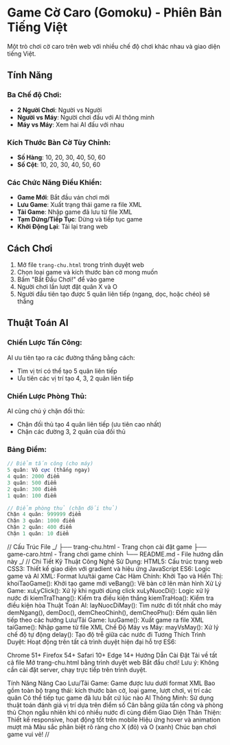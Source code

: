 <!-- ==================== FILE: README.md ==================== -->

# Game Cờ Caro (Gomoku) - Phiên Bản Tiếng Việt

Một trò chơi cờ caro trên web với nhiều chế độ chơi khác nhau và giao diện tiếng Việt.

## Tính Năng

### Ba Chế độ Chơi:

- **2 Người Chơi**: Người vs Người
- **Người vs Máy**: Người chơi đấu với AI thông minh
- **Máy vs Máy**: Xem hai AI đấu với nhau

### Kích Thước Bàn Cờ Tùy Chỉnh:

- **Số Hàng**: 10, 20, 30, 40, 50, 60
- **Số Cột**: 10, 20, 30, 40, 50, 60

### Các Chức Năng Điều Khiển:

- **Game Mới**: Bắt đầu ván chơi mới
- **Lưu Game**: Xuất trạng thái game ra file XML
- **Tải Game**: Nhập game đã lưu từ file XML
- **Tạm Dừng/Tiếp Tục**: Dừng và tiếp tục game
- **Khởi Động Lại**: Tải lại trang web

## Cách Chơi

1. Mở file `trang-chu.html` trong trình duyệt web
2. Chọn loại game và kích thước bàn cờ mong muốn
3. Bấm "Bắt Đầu Chơi!" để vào game
4. Người chơi lần lượt đặt quân X và O
5. Người đầu tiên tạo được 5 quân liên tiếp (ngang, dọc, hoặc chéo) sẽ thắng

## Thuật Toán AI

### Chiến Lược Tấn Công:

AI ưu tiên tạo ra các đường thắng bằng cách:

- Tìm vị trí có thể tạo 5 quân liên tiếp
- Ưu tiên các vị trí tạo 4, 3, 2 quân liên tiếp

### Chiến Lược Phòng Thủ:

AI cũng chú ý chặn đối thủ:

- Chặn đối thủ tạo 4 quân liên tiếp (ưu tiên cao nhất)
- Chặn các đường 3, 2 quân của đối thủ

### Bảng Điểm:

```javascript
// Điểm tấn công (cho máy)
5 quân: Vô cực (thắng ngay)
4 quân: 2000 điểm
3 quân: 500 điểm
2 quân: 300 điểm
1 quân: 100 điểm

// Điểm phòng thủ (chặn đối thủ)
Chặn 4 quân: 999999 điểm
Chặn 3 quân: 1000 điểm
Chặn 2 quân: 400 điểm
Chặn 1 quân: 10 điểm
```

// Cấu Trúc File
_/
├── trang-chu.html - Trang chọn cài đặt game
├── game-caro.html - Trang chơi game chính
└── README.md - File hướng dẫn này
_/
// Chi Tiết Kỹ Thuật
Công Nghệ Sử Dụng:
HTML5: Cấu trúc trang web
CSS3: Thiết kế giao diện với gradient và hiệu ứng
JavaScript ES6: Logic game và AI
XML: Format lưu/tải game
Các Hàm Chính:
Khởi Tạo và Hiển Thị:
khoiTaoGame(): Khởi tạo game mới
veBang(): Vẽ bàn cờ lên màn hình
Xử Lý Game:
xuLyClick(): Xử lý khi người dùng click
xuLyNuocDi(): Logic xử lý nước đi
kiemTraThang(): Kiểm tra điều kiện thắng
kiemTraHoa(): Kiểm tra điều kiện hòa
Thuật Toán AI:
layNuocDiMay(): Tìm nước đi tốt nhất cho máy
demNgang(), demDoc(), demCheoChinh(), demCheoPhu(): Đếm quân liên tiếp theo các hướng
Lưu/Tải Game:
luuGame(): Xuất game ra file XML
taiGame(): Nhập game từ file XML
Chế Độ Máy vs Máy:
mayVsMay(): Xử lý chế độ tự động
delay(): Tạo độ trễ giữa các nước đi
Tương Thích Trình Duyệt:
Hoạt động trên tất cả trình duyệt hiện đại hỗ trợ ES6:

Chrome 51+
Firefox 54+
Safari 10+
Edge 14+
Hướng Dẫn Cài Đặt
Tải về tất cả file
Mở trang-chu.html bằng trình duyệt web
Bắt đầu chơi!
Lưu ý: Không cần cài đặt server, chạy trực tiếp trên trình duyệt.

Tính Năng Nâng Cao
Lưu/Tải Game:
Game được lưu dưới format XML
Bao gồm toàn bộ trạng thái: kích thước bàn cờ, loại game, lượt chơi, vị trí các quân
Có thể tiếp tục game đã lưu bất cứ lúc nào
AI Thông Minh:
Sử dụng thuật toán đánh giá vị trí dựa trên điểm số
Cân bằng giữa tấn công và phòng thủ
Chọn ngẫu nhiên khi có nhiều nước đi cùng điểm
Giao Diện Thân Thiện:
Thiết kế responsive, hoạt động tốt trên mobile
Hiệu ứng hover và animation mượt mà
Màu sắc phân biệt rõ ràng cho X (đỏ) và O (xanh)
Chúc bạn chơi game vui vẻ! //
